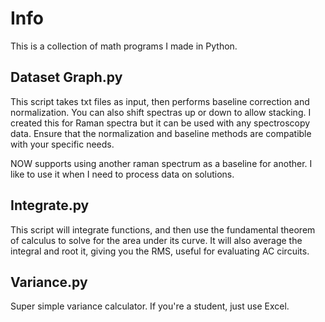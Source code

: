 # Info

This is a collection of math programs I made in Python.

## Dataset Graph.py

This script takes txt files as input, then performs baseline correction and normalization. You can also shift spectras up or down to allow stacking. I created this for Raman spectra but it can be used with any spectroscopy data. Ensure that the normalization and baseline methods are compatible with your specific needs.

NOW supports using another raman spectrum as a baseline for another. I like to use it when I need to process data on solutions.

## Integrate.py

This script will integrate functions, and then use the fundamental theorem of calculus to solve for the area under its curve. It will also average the integral and root it, giving you the RMS, useful for evaluating AC circuits.

## Variance.py

Super simple variance calculator. If you're a student, just use Excel.
